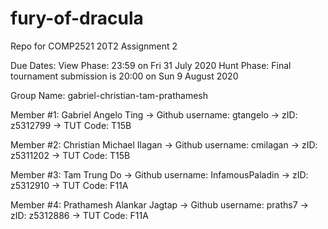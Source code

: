 # fury-of-dracula
Repo for COMP2521 20T2 Assignment 2

Due Dates:
View Phase: 23:59 on Fri 31 July 2020
Hunt Phase: Final tournament submission is 20:00 on Sun 9 August 2020

Group Name: gabriel-christian-tam-prathamesh

Member #1: Gabriel Angelo Ting
    -> Github username: gtangelo
    -> zID: z5312799
    -> TUT Code: T15B
    
Member #2: Christian Michael Ilagan
    -> Github username: cmilagan
    -> zID: z5311202
    -> TUT Code: T15B
    
Member #3: Tam Trung Do
    -> Github username: InfamousPaladin
    -> zID: z5312910
    -> TUT Code: F11A

Member #4: Prathamesh Alankar Jagtap
    -> Github username: praths7
    -> zID: z5312886
    -> TUT Code: F11A
